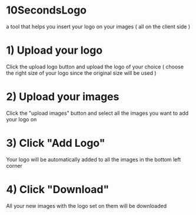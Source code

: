 # 10SecondsLogo
a tool that helps you insert your logo on your images ( all on the client side )

# 1) Upload your logo
  Click the upload logo button and upload the logo of your choice ( choose the right size of your logo since the original size will be used )
  
# 2) Upload your images
  Click the "upload images" button and select all the images you want to add your logo on
  
# 3) Click "Add Logo"
  Your logo will be automatically added to all the images in the bottom left corner
  
# 4) Click "Download"
  All your new images with the logo set on them will be downloaded
